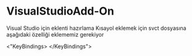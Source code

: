 # VisualStudioAdd-On
Visual Studio için eklenti hazırlama
Kısayol eklemek için svct dosyasına aşağıdaki özelliği eklememiz gerekiyor

 
  <"KeyBindings>
    <KeyBinding guid="guidXmlFomatterPackageCmdSet" id="XMLFormatterFormat" editor="guidVSStd97" mod1="CONTROL"  key1="Q"  />
  </KeyBindings">
  
  
